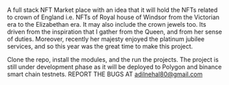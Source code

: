 A full stack NFT Market place with an idea that it will hold the NFTs related to crown of England i.e. NFTs of Royal house of Windsor from the Victorian era to the Elizabethan era. It may also include the crown jewels too. Its driven from the inspiration that I gather from the Queen, and from her sense of duties. Moreover, recently her majesty enjoyed the platinum jubilee services, and so this year was the great time to make this project. 

Clone the repo, install the modules, and the run the projects. The project is still under development phase as it will be deployed to Polygon and binance smart chain testnets. REPORT THE BUGS AT adilnehal80@gmail.com
